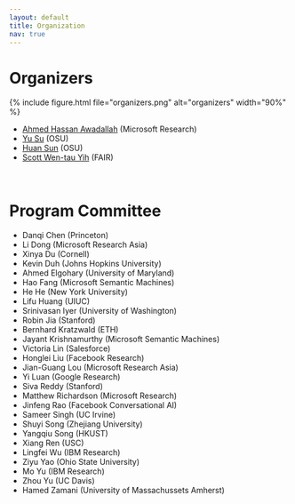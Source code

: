 ```yaml
---
layout: default
title: Organization
nav: true
---
```


# Organizers

{% include figure.html file="organizers.png" alt="organizers" width="90%" %}
+ [Ahmed Hassan Awadallah](https://www.microsoft.com/en-us/research/people/hassanam/) (Microsoft Research)
+ [Yu Su](http://ysu1989.github.io/) (OSU)
+ [Huan Sun](http://web.cse.ohio-state.edu/~sun.397/) (OSU)
+ [Scott Wen-tau Yih](http://scottyih.org/) (FAIR)

<br>

# Program Committee
+ Danqi Chen (Princeton)
+ Li Dong (Microsoft Research Asia)
+ Xinya Du (Cornell)
+ Kevin Duh (Johns Hopkins University)
+ Ahmed Elgohary (University of Maryland)
+ Hao Fang (Microsoft Semantic Machines)
+ He He (New York University)
+ Lifu Huang (UIUC)
+ Srinivasan Iyer (University of Washington)
+ Robin Jia (Stanford)
+ Bernhard Kratzwald (ETH)
+ Jayant Krishnamurthy (Microsoft Semantic Machines)
+ Victoria Lin (Salesforce)
+ Honglei Liu (Facebook Research)
+ Jian-Guang Lou (Microsoft Research Asia)
+ Yi Luan (Google Research)
+ Siva Reddy (Stanford)
+ Matthew Richardson (Microsoft Research)
+ Jinfeng Rao (Facebook Conversational AI)
+ Sameer Singh (UC Irvine)
+ Shuyi Song (Zhejiang University)
+ Yangqiu Song (HKUST)
+ Xiang Ren (USC)
+ Lingfei Wu (IBM Research)
+ Ziyu Yao (Ohio State University)
+ Mo Yu (IBM Research)
+ Zhou Yu (UC Davis)
+ Hamed Zamani (University of Massachussets Amherst)
